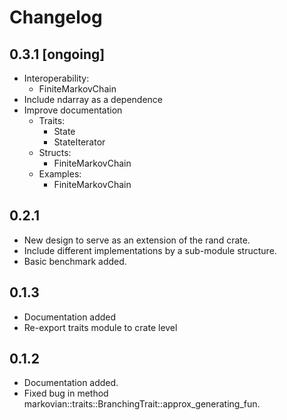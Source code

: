 # Changelog

## 0.3.1 [ongoing]

- Interoperability:
  - FiniteMarkovChain
- Include ndarray as a dependence
- Improve documentation
  - Traits:
    - State
    - StateIterator
  - Structs:
    - FiniteMarkovChain
  - Examples:
    - FiniteMarkovChain

## 0.2.1

- New design to serve as an extension of the rand crate.
- Include different implementations by a sub-module structure.
- Basic benchmark added.

## 0.1.3

- Documentation added
- Re-export traits module to crate level

## 0.1.2

- Documentation added.
- Fixed bug in method markovian::traits::BranchingTrait::approx_generating_fun.

